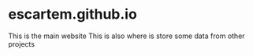 # escartem.github.io
This is the main website
This is also where is store some data from other projects
